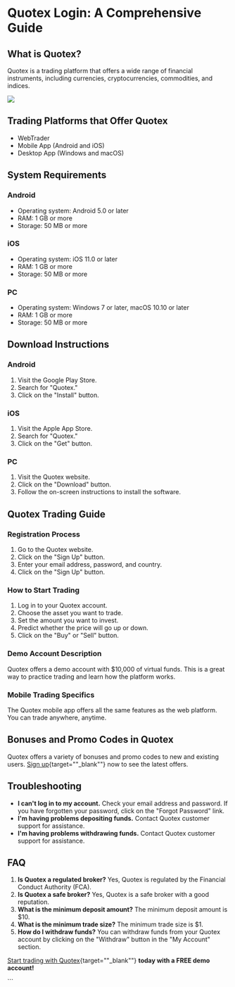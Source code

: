 # Quotex Login: A Comprehensive Guide

## What is Quotex?

Quotex is a trading platform that offers a wide range of financial
instruments, including currencies, cryptocurrencies, commodities, and
indices.

[![](https://static.quotex.io/files/12_en/300_250.jpg)](https://traff.sbs/brokerqxlid)

## Trading Platforms that Offer Quotex

-   WebTrader
-   Mobile App (Android and iOS)
-   Desktop App (Windows and macOS)

## System Requirements

### Android

-   Operating system: Android 5.0 or later
-   RAM: 1 GB or more
-   Storage: 50 MB or more

### iOS

-   Operating system: iOS 11.0 or later
-   RAM: 1 GB or more
-   Storage: 50 MB or more

### PC

-   Operating system: Windows 7 or later, macOS 10.10 or later
-   RAM: 1 GB or more
-   Storage: 50 MB or more

## Download Instructions

### Android

1.  Visit the Google Play Store.
2.  Search for "Quotex."
3.  Click on the "Install" button.

### iOS

1.  Visit the Apple App Store.
2.  Search for "Quotex."
3.  Click on the "Get" button.

### PC

1.  Visit the Quotex website.
2.  Click on the "Download" button.
3.  Follow the on-screen instructions to install the software.

## Quotex Trading Guide

### Registration Process

1.  Go to the Quotex website.
2.  Click on the "Sign Up" button.
3.  Enter your email address, password, and country.
4.  Click on the "Sign Up" button.

### How to Start Trading

1.  Log in to your Quotex account.
2.  Choose the asset you want to trade.
3.  Set the amount you want to invest.
4.  Predict whether the price will go up or down.
5.  Click on the "Buy" or "Sell" button.

### Demo Account Description

Quotex offers a demo account with \$10,000 of virtual funds. This is a
great way to practice trading and learn how the platform works.

### Mobile Trading Specifics

The Quotex mobile app offers all the same features as the web platform.
You can trade anywhere, anytime.

## Bonuses and Promo Codes in Quotex

Quotex offers a variety of bonuses and promo codes to new and existing
users. [Sign
up](\%22https://traff.sbs/brokerqxsignup\%22){target=""_blank""}
now to see the latest offers.

## Troubleshooting

-   **I can\'t log in to my account.** Check your email address and
    password. If you have forgotten your password, click on the
    "Forgot Password" link.
-   **I\'m having problems depositing funds.** Contact Quotex customer
    support for assistance.
-   **I\'m having problems withdrawing funds.** Contact Quotex customer
    support for assistance.

## FAQ

1.  **Is Quotex a regulated broker?** Yes, Quotex is regulated by the
    Financial Conduct Authority (FCA).
2.  **Is Quotex a safe broker?** Yes, Quotex is a safe broker with a
    good reputation.
3.  **What is the minimum deposit amount?** The minimum deposit amount
    is \$10.
4.  **What is the minimum trade size?** The minimum trade size is \$1.
5.  **How do I withdraw funds?** You can withdraw funds from your Quotex
    account by clicking on the "Withdraw" button in the "My
    Account" section.

[Start trading with
Quotex](\%22https://traff.sbs/brokerqxsignup\%22){target=""_blank""}
**today with a FREE demo account!**

\`\`\`

